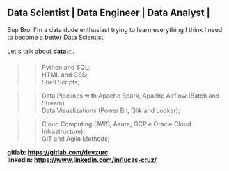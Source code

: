 ## Data Scientist | Data Engineer | Data Analyst |

Sup Bro!
I'm a data dude enthusiast trying to learn everything I think I need to become a better Data Scientist.

Let's talk about <b>data</b>📈.

>> Python and SQL;<br>
>> HTML and CSS;<br>
>> Shell Scripts;<br>

>> Data Pipelines with Apache Spark, Apache Airflow (Batch and Stream)<br>
>> Data Visualizations (Power B.I, Qlik and Looker);<br>

>> Cloud Computing (AWS, Azure, GCP e Oracle Cloud Infrastructure);<br>
>> GIT and Agile Methods;<br>

<b>gitlab: https://gitlab.com/devzurc</b><br>
<b>linkedin: https://www.linkedin.com/in/lucas-cruz/</b>

